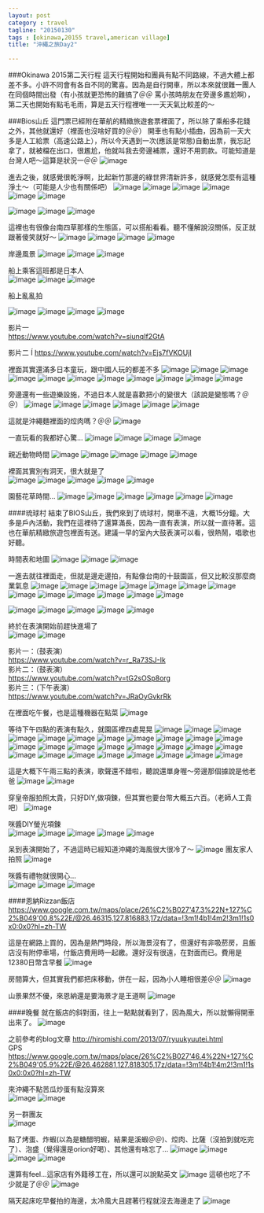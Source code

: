 ```yaml
---
layout: post
category : travel 
tagline: "20150130"
tags : [okinawa,20155 travel,american village]
title: "沖繩之旅Day2"

---
```


###Okinawa 2015第二天行程
這天行程開始和團員有點不同路線，不過大體上都差不多。小許不同會有各自不同的驚喜。因為是自行開車，所以本來就很難一團人在同個時間出發（有小孩就更恐怖的難搞了＠＠ 罵小孩時朋友在旁邊多尷尬啊），第二天也開始有點毛毛雨，算是五天行程裡唯一一天天氣比較差的～

###Bios山丘
這門票已經附在華航的精緻旅遊套票裡面了，所以除了乘船多花錢之外，其他就還好（裡面也沒啥好買的＠＠）
開車也有點小插曲，因為前一天大多是人工給票（高速公路上），所以今天遇到一次(應該是常態)自動出票，我忘記拿了，就被檔在出口，很尷尬，他就叫我去旁邊補票，還好不用罰款。可能知道是台灣人吧～這算是狀況一＠＠
![image](https://farm9.staticflickr.com/8644/16463749261_67b727ce44_b.jpg)

進去之後，就感覺很乾淨啊，比起新竹那邊的綠世界清新許多，就感覺怎麼有這種淨土～（可能是人少也有關係吧）
![image](https://farm8.staticflickr.com/7402/16279254049_f65789cf0c_b.jpg)
![image](https://farm9.staticflickr.com/8596/16465499745_b668b7438d_b.jpg)
![image](https://farm8.staticflickr.com/7304/16465503385_5923f8ce03_b.jpg)
![image](https://farm8.staticflickr.com/7350/16279266189_a75dda9995_b.jpg)
![image](https://farm9.staticflickr.com/8587/16279623617_83601cc628_b.jpg)
![image](https://farm8.staticflickr.com/7328/16439514546_7ed857a541_b.jpg)

![image](https://farm8.staticflickr.com/7457/16465519095_2dbb0e4494_b.jpg)
![image](https://farm9.staticflickr.com/8637/16278097900_ac52701a81_b.jpg)
![image](https://farm9.staticflickr.com/8576/16278103290_ca4b04db76_b.jpg)

這裡也有很像台南四草那樣的生態區，可以搭船看看。聽不懂解說沒關係，反正就跟著傻笑就好～
![image](https://farm9.staticflickr.com/8599/16505857625_e3d572f3d6_b.jpg)
![image](https://farm8.staticflickr.com/7294/16464601252_e9103913bd_b.jpg)
![image](https://farm8.staticflickr.com/7395/15843080504_9fefde7cf1_b.jpg)
![image](https://farm8.staticflickr.com/7378/16463854541_089beb2ebb_b.jpg)

岸邊風景
![image](https://farm9.staticflickr.com/8676/15845523723_99a12c606d_b.jpg)
![image](https://farm8.staticflickr.com/7447/16278178140_85382864cd_b.jpg)
![image](https://farm8.staticflickr.com/7351/16439614386_816eb86736_b.jpg)

船上乘客這班都是日本人  
![image](https://farm9.staticflickr.com/8586/15845542843_1283e2629f_b.jpg)
![image](https://farm9.staticflickr.com/8588/15845546243_92c808ba7d_b.jpg)
![image](https://farm8.staticflickr.com/7337/16279386639_426d1c7578_b.jpg)

船上亂亂拍

![image](https://farm8.staticflickr.com/7371/16279392319_b64f135ca7_b.jpg)
![image](https://farm8.staticflickr.com/7285/16465634675_5dc0a61f60_b.jpg)
![image](https://farm9.staticflickr.com/8619/15845563033_4d83749a7a_b.jpg)
![image](https://farm8.staticflickr.com/7318/15845565733_a676e3cde2_b.jpg)

影片一  
https://www.youtube.com/watch?v=siunqIf2GtA

影片二  Í
https://www.youtube.com/watch?v=Ejs7fVKOUjI

裡面其實還滿多日本童玩，跟中國人玩的都差不多
![image](https://farm8.staticflickr.com/7317/15843044174_8126bbb5c5_b.jpg)
![image](https://farm8.staticflickr.com/7287/16463815561_212e0248d1_b.jpg)
![image](https://farm8.staticflickr.com/7333/16465560525_e65720387d_b.jpg)
![image](https://farm9.staticflickr.com/8635/16463825281_39aff93f44_b.jpg)
![image](https://farm8.staticflickr.com/7411/16465569795_8c6a15ff19_b.jpg)
![image](https://farm8.staticflickr.com/7420/16279688207_edc52a1b4d_b.jpg)
![image](https://farm9.staticflickr.com/8659/16439579816_5d2381605c_b.jpg)
![image](https://farm8.staticflickr.com/7373/16465582475_29d16c82d7_b.jpg)
![image](https://farm9.staticflickr.com/8622/16319944217_4b31aeae0c_b.jpg)
![image](https://farm9.staticflickr.com/8574/16277960478_8e8e259e1d_b.jpg)
![image](https://farm9.staticflickr.com/8669/16463920951_fb65d962c6_b.jpg)

旁邊還有一些遊樂設施，不過日本人就是喜歡把小的變很大（該說是變態嗎？＠＠）
![image](https://farm8.staticflickr.com/7317/16278236610_de769057eb_b.jpg)
![image](https://farm8.staticflickr.com/7331/16279780287_03229614f9_b.jpg)
![image](https://farm8.staticflickr.com/7398/16439677836_18c235ac53_b.jpg)
![image](https://farm9.staticflickr.com/8659/15845600173_de77999e0f_b.jpg)
![image](https://farm8.staticflickr.com/7455/16279798047_30bda2462b_b.jpg)
![image](https://farm8.staticflickr.com/7338/15845609493_e125963c8c_b.jpg)

這就是沖繩麵裡面的焢肉嗎？＠＠
![image](https://farm8.staticflickr.com/7335/15843183554_1eff84c7ee_b.jpg)

一直玩看的我都好心驚...
![image](https://farm9.staticflickr.com/8586/16279809427_70437c3afe_b.jpg)
![image](https://farm8.staticflickr.com/7370/16439701786_b218dc9d77_b.jpg)
![image](https://farm9.staticflickr.com/8618/15845623453_f86d374008_b.jpg)
![image](https://farm8.staticflickr.com/7323/16279818077_f4e38409cf_b.jpg)

親近動物時間
![image](https://farm8.staticflickr.com/7281/16465707755_459fd0a721_b.jpg)
![image](https://farm8.staticflickr.com/7426/16464775482_ec4fa64976_b.jpg)
![image](https://farm8.staticflickr.com/7300/15845639173_b3920d1ea4_b.jpg)
![image](https://farm8.staticflickr.com/7328/16279481149_0864b1f3cb_b.jpg)
![image](https://farm8.staticflickr.com/7450/16278308650_ce3c563906_b.jpg)

裡面其實別有洞天，很大就是了  
![image](https://farm8.staticflickr.com/7362/16439746586_65ceb64a66_b.jpg)
![image](https://farm8.staticflickr.com/7366/16279864247_7a2fa08ef7_b.jpg)
![image](https://farm8.staticflickr.com/7393/15843244724_15421f33d4_b.jpg)
![image](https://farm9.staticflickr.com/8573/16464022901_86326b0483_b.jpg)
![image](https://farm9.staticflickr.com/8658/16279525889_f03857ba24_b.jpg)

園藝花草時間...
![image](https://farm8.staticflickr.com/7370/16465773235_e54aea7f25_b.jpg)
![image](https://farm9.staticflickr.com/8682/16464848732_c33243db03_b.jpg)
![image](https://farm8.staticflickr.com/7325/16278365940_4e0e26295d_b.jpg)
![image](https://farm8.staticflickr.com/7316/15843284214_9e22e12759_b.jpg)
![image](https://farm9.staticflickr.com/8656/16464068061_398ee707e0_b.jpg)
![image](https://farm8.staticflickr.com/7396/16465810405_fa28b268e5_b.jpg)


####琉球村
結束了BIOS山丘，我們來到了琉球村，開車不遠，大概15分鐘。大多是戶內活動，我們在這裡待了還算滿長，因為一直有表演，所以就一直待著。這也在華航精緻旅遊包裡面有送。建議一早的室內大鼓表演可以看，很熱鬧，唱歌也好聽。

時間表和地圖
![image](https://farm8.staticflickr.com/7390/16504864652_b432002b06_b.jpg)
![image](https://farm8.staticflickr.com/7373/16505887095_4393b7b7cb_b.jpg)
![image](https://farm8.staticflickr.com/7372/16318158248_b9716d688b_b.jpg)

一進去就往裡面走，但就是邊走邊拍，有點像台南的十鼓園區，但又比較沒那麼商業氣息
![image](https://farm8.staticflickr.com/7333/16278123678_1a4a8dc2e3_b.jpg)
![image](https://farm8.staticflickr.com/7428/16464879752_23c76a56bd_b.jpg)
![image](https://farm8.staticflickr.com/7347/15845742963_15f27c544a_b.jpg)
![image](https://farm8.staticflickr.com/7333/15843311484_f0233e24d5_b.jpg)
![image](https://farm9.staticflickr.com/8617/16279589979_3049ba4039_b.jpg)
![image](https://farm9.staticflickr.com/8583/15843319764_b6b4fffd71_b.jpg)
![image](https://farm8.staticflickr.com/7341/16279949587_b605cd76b3_b.jpg)
![image](https://farm9.staticflickr.com/8592/16439841806_92581111d5_b.jpg)
![image](https://farm8.staticflickr.com/7409/16278418860_643c54755a_b.jpg)
![image](https://farm8.staticflickr.com/7317/16279960397_3dfdc9fdce_b.jpg)
![image](https://farm9.staticflickr.com/8653/16278158178_9136900fa3_b.jpg)
![image](https://farm9.staticflickr.com/8644/16464115681_49dc75dc8e_b.jpg)
![image](https://farm8.staticflickr.com/7329/16278429720_011ea31d70_b.jpg)

![image](https://farm8.staticflickr.com/7353/16279971467_cfaa0c5655_b.jpg)
![image](https://farm9.staticflickr.com/8594/16465859495_be6b9dd114_b.jpg)
![image](https://farm8.staticflickr.com/7320/16464125981_527784b4f4_b.jpg)
![image](https://farm8.staticflickr.com/7443/15845787353_d3e80f4a0f_b.jpg)
![image](https://farm9.staticflickr.com/8602/16465868845_482b0768d5_b.jpg)

終於在表演開始前趕快進場了  
![image](https://farm8.staticflickr.com/7415/16465881645_591b92c7e8_b.jpg)
![image](https://farm8.staticflickr.com/7402/16280006607_8bb02391a7_b.jpg)


影片一：（鼓表演）  
https://www.youtube.com/watch?v=r_Ra73SJ-Ik  
影片二：（鼓表演）  
https://www.youtube.com/watch?v=tG2sOSp8org  
影片三：（下午表演）  
https://www.youtube.com/watch?v=JRaOyGvkrRk  

在裡面吃午餐，也是這種機器在點菜
![image](https://farm9.staticflickr.com/8597/16504156941_5d1902d4fc_b.jpg)

等待下午四點的表演有點久，就園區裡四處晃晃
![image](https://farm8.staticflickr.com/7293/16279661299_58af68e858_b.jpg)
![image](https://farm9.staticflickr.com/8648/16465904305_9626ddbf2e_b.jpg)
![image](https://farm8.staticflickr.com/7441/16439907476_510bcf9506_b.jpg)
![image](https://farm8.staticflickr.com/7319/16278482870_2cea55b8a3_b.jpg)
![image](https://farm9.staticflickr.com/8663/16280025287_cd549aa33a_b.jpg)
![image](https://farm9.staticflickr.com/8663/16439915296_90a2bda14c_b.jpg)
![image](https://farm8.staticflickr.com/7390/16278490380_1a228a34bb_b.jpg)
![image](https://farm8.staticflickr.com/7358/16464181161_f4038f04a9_b.jpg)
![image](https://farm8.staticflickr.com/7454/16278229338_a6bf67acaa_b.jpg)
![image](https://farm8.staticflickr.com/7397/16278498540_d95a627713_b.jpg)
![image](https://farm9.staticflickr.com/8606/16279687499_12e33ccc7c_b.jpg)
![image](https://farm8.staticflickr.com/7426/15843416594_ae9b5e59b3_b.jpg)
![image](https://farm8.staticflickr.com/7312/16278509120_7e7effaabf_b.jpg)
![image](https://farm8.staticflickr.com/7325/15845860043_ec1c86f258_b.jpg)
![image](https://farm8.staticflickr.com/7374/16278248188_740ceb3b78_b.jpg)
![image](https://farm8.staticflickr.com/7437/16439944356_51cb07d4d4_b.jpg)
![image](https://farm9.staticflickr.com/8634/16278253598_d9d9a40b6d_b.jpg)
![image](https://farm9.staticflickr.com/8566/16279709839_4dcc35c52d_b.jpg)
![image](https://farm9.staticflickr.com/8675/16278260098_c0b3eb920d_b.jpg)
![image](https://farm8.staticflickr.com/7355/16278264308_418d3d8360_b.jpg)
![image](https://farm8.staticflickr.com/7380/16465964065_7ec0030268_b.jpg)
![image](https://farm9.staticflickr.com/8679/15843453314_fedae84e70_b.jpg)
![image](https://farm8.staticflickr.com/7389/16465970845_5e5086908a_b.jpg)
![image](https://farm8.staticflickr.com/7391/16464237401_1ae20c6010_b.jpg)
![image](https://farm8.staticflickr.com/7443/16278552960_49cbfa951e_b.jpg)
![image](https://farm9.staticflickr.com/8657/16278560050_93c6ec197d_b.jpg)
![image](https://farm9.staticflickr.com/8670/16466000345_ebb199fb66_b.jpg)

這是大概下午兩三點的表演，歌聲還不錯啦，聽說還單身喔～旁邊那個據說是他老爸
![image](https://farm8.staticflickr.com/7320/16278562880_4b6f0b3c99_b.jpg)
![image](https://farm8.staticflickr.com/7324/16464258311_92797d7866_b.jpg)

穿皇帝服拍照太貴，只好DIY,做項鍊，但其實也要台幣大概五六百。（老師人工貴吧）
![image](https://farm8.staticflickr.com/7420/16278593500_1dfecf1ffa_b.jpg)

咪醬DIY螢光項鍊  
![image](https://farm8.staticflickr.com/7420/16278582300_9696c20bd9_b.jpg)
![image](https://farm8.staticflickr.com/7326/16466008845_5be5a9b133_b.jpg)
![image](https://farm9.staticflickr.com/8628/15843499114_0890f55927_b.jpg)
![image](https://farm8.staticflickr.com/7332/16465079382_d97b98ff2c_b.jpg)
![image](https://farm8.staticflickr.com/7456/16280139677_6d7a7ba76e_b.jpg)

呆到表演開始了，不過這時已經知道沖繩的海風很大很冷了～
![image](https://farm8.staticflickr.com/7415/16465082272_817b188cd8_b.jpg)
團友家人拍照
![image](https://farm9.staticflickr.com/8662/15845950623_4232eae188_b.jpg)

咪醬有禮物就很開心...  
![image](https://farm8.staticflickr.com/7311/16440031566_04e14802cd_b.jpg)
![image](https://farm8.staticflickr.com/7456/16278607610_a252469498_b.jpg)
![image](https://farm8.staticflickr.com/7295/16440035196_25325baaea_b.jpg)

####恩納Rizzan飯店
https://www.google.com.tw/maps/place/26%C2%B027'47.3%22N+127%C2%B049'00.8%22E/@26.46315,127.816883,17z/data=!3m1!4b1!4m2!3m1!1s0x0:0x0?hl=zh-TW

這是在網路上買的，因為是熱門時段，所以海景沒有了，但還好有非吸菸房，且飯店沒有附停車場，付飯店費用時一起繳。還好沒有很遠，在對面而已。費用是12380日幣含早餐
![image](https://farm9.staticflickr.com/8677/16505893195_1b07fcba17_b.jpg)

房間算大，但其實我們都把床移動，併在一起，因為小人睡相很差＠＠
![image](https://farm8.staticflickr.com/7283/15885744433_79d568936b_b.jpg)

山景果然不優，來恩納還是要海景才是王道啊
![image](https://farm9.staticflickr.com/8652/16479904326_763b6f7847_b.jpg)

####晚餐
就在飯店的斜對面，往上一點點就看到了，因為風大，所以就懶得開車出來了。
![image](https://farm8.staticflickr.com/7327/16318168358_91eed6b336_b.jpg)

之前參考的blog文章
http://hiromishi.com/2013/07/ryuukyuutei.html  
GPS  
https://www.google.com.tw/maps/place/26%C2%B027'46.4%22N+127%C2%B049'05.9%22E/@26.462881,127.818305,17z/data=!3m1!4b1!4m2!3m1!1s0x0:0x0?hl=zh-TW

來沖繩不點苦瓜炒蛋有點沒算來  
![image](https://farm8.staticflickr.com/7407/15883339244_1feb2e8ef2_b.jpg)
![image](https://farm9.staticflickr.com/8642/16505905005_f7e9de2098_b.jpg)

另一群團友  
![image](https://farm9.staticflickr.com/8622/16319622539_61af4b9d4d_b.jpg)


點了烤蛋、炸蝦(以為是糖醋明蝦，結果是溪蝦＠＠)、焢肉、比薩（沒拍到就吃完了）、泡盛（覺得還是orion好喝）、其他還有啥忘了...
![image](https://farm9.staticflickr.com/8563/16319993647_bcba0180b7_b.jpg)
![image](https://farm9.staticflickr.com/8649/15883344694_4a477c14ab_b.jpg)
![image](https://farm9.staticflickr.com/8642/16504177251_75e7dbdb25_b.jpg)
![image](https://farm8.staticflickr.com/7452/16504177991_3676829ff9_b.jpg)

還算有feel...這家店有外籍移工在，所以還可以說點英文
![image](https://farm8.staticflickr.com/7363/16318179138_086b758fc9_b.jpg)
這頓也吃了不少就是了＠＠
![image](https://farm9.staticflickr.com/8590/16504181901_9265edca40_b.jpg)

隔天起床吃早餐拍的海邊，太冷風大且趕著行程就沒去海邊走了
![image](https://farm9.staticflickr.com/8593/16320000887_a4be46799b_b.jpg)
